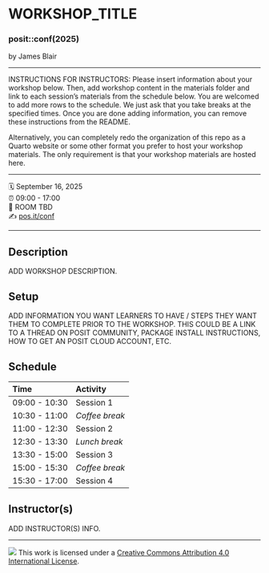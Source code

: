 WORKSHOP_TITLE
================

### posit::conf(2025)

by James Blair

-----

INSTRUCTIONS FOR INSTRUCTORS: Please insert information about your workshop below. Then, add workshop content in the materials folder and link to each session’s materials from the schedule below. You are welcomed to add more rows to the schedule. We just ask that you take breaks at the specified times. Once you are done adding information, you can remove these instructions from the README.

Alternatively, you can completely redo the organization of this repo  as a Quarto website or some other format you prefer to host your workshop materials. The only requirement is that your workshop materials are hosted here.

-----

:spiral_calendar: September 16, 2025  
:alarm_clock:     09:00 - 17:00  
:hotel:           ROOM TBD  
:writing_hand:    [pos.it/conf](http://pos.it/conf)

-----

## Description

ADD WORKSHOP DESCRIPTION.

## Setup

ADD INFORMATION YOU WANT LEARNERS TO HAVE / STEPS THEY WANT THEM TO COMPLETE PRIOR TO THE WORKSHOP. THIS COULD BE A LINK TO A THREAD ON POSIT COMMUNITY, PACKAGE INSTALL INSTRUCTIONS, HOW TO GET AN POSIT CLOUD ACCOUNT, ETC.

## Schedule

| Time          | Activity         |
| :------------ | :--------------- |
| 09:00 - 10:30 | Session 1        |
| 10:30 - 11:00 | *Coffee break*   |
| 11:00 - 12:30 | Session 2        |
| 12:30 - 13:30 | *Lunch break*    |
| 13:30 - 15:00 | Session 3        |
| 15:00 - 15:30 | *Coffee break*   |
| 15:30 - 17:00 | Session 4        |

## Instructor(s)

ADD INSTRUCTOR(S) INFO.

-----

![](https://i.creativecommons.org/l/by/4.0/88x31.png) This work is licensed under a [Creative Commons Attribution 4.0 International License](https://creativecommons.org/licenses/by/4.0/).
